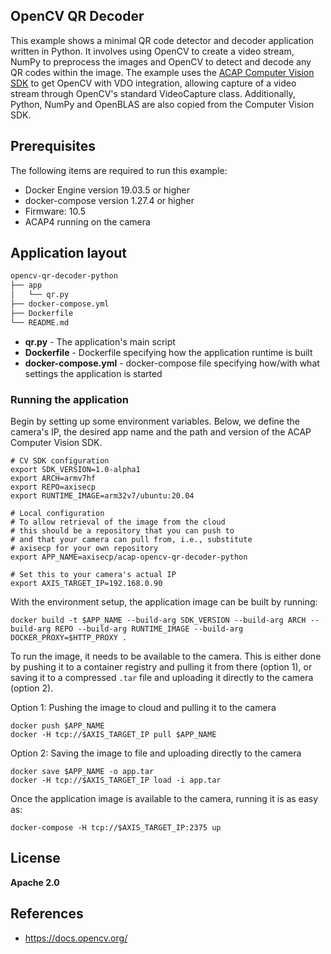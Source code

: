 ## OpenCV QR Decoder
This example shows a minimal QR code detector and decoder application written in Python. 
It involves using OpenCV to create a video stream, NumPy to preprocess
the images and OpenCV to detect and decode any QR codes within the image. The example uses the
[ACAP Computer Vision SDK](https://github.com/AxisCommunications/acap-computer-vision-sdk) to get
OpenCV with VDO integration, allowing capture of a video stream through OpenCV's standard
VideoCapture class. Additionally, Python, NumPy and OpenBLAS are also copied 
from the Computer Vision SDK.

## Prerequisites
The following items are required to run this example:
* Docker Engine version 19.03.5 or higher
* docker-compose version 1.27.4 or higher
* Firmware: 10.5
* ACAP4 running on the camera

## Application layout
```bash
opencv-qr-decoder-python
├── app
│   └── qr.py
├── docker-compose.yml
├── Dockerfile
└── README.md
```
* **qr.py**              - The application's main script
* **Dockerfile**         - Dockerfile specifying how the application runtime is built
* **docker-compose.yml** - docker-compose file specifying how/with what settings the application is started

### Running the application
Begin by setting up some environment variables.
Below, we define the camera's IP, the desired app name and the path and version of the ACAP Computer Vision SDK.
```
# CV SDK configuration
export SDK_VERSION=1.0-alpha1
export ARCH=armv7hf
export REPO=axisecp
export RUNTIME_IMAGE=arm32v7/ubuntu:20.04

# Local configuration
# To allow retrieval of the image from the cloud
# this should be a repository that you can push to
# and that your camera can pull from, i.e., substitute
# axisecp for your own repository 
export APP_NAME=axisecp/acap-opencv-qr-decoder-python

# Set this to your camera's actual IP
export AXIS_TARGET_IP=192.168.0.90
```

With the environment setup, the application image can be built by running:
 ```
docker build -t $APP_NAME --build-arg SDK_VERSION --build-arg ARCH --build-arg REPO --build-arg RUNTIME_IMAGE --build-arg DOCKER_PROXY=$HTTP_PROXY .
 ```

To run the image, it needs to be available to the camera. This is either done by pushing it
to a container registry and pulling it from there (option 1), or saving it to a compressed
`.tar` file and uploading it directly to the camera (option 2).

Option 1: Pushing the image to cloud and pulling it to the camera
```
docker push $APP_NAME
docker -H tcp://$AXIS_TARGET_IP pull $APP_NAME
```

Option 2: Saving the image to file and uploading directly to the camera
```
docker save $APP_NAME -o app.tar
docker -H tcp://$AXIS_TARGET_IP load -i app.tar
```

Once the application image is available to the camera, running it is as easy as:
```
docker-compose -H tcp://$AXIS_TARGET_IP:2375 up
```


## License
**Apache 2.0**

## References
* https://docs.opencv.org/
